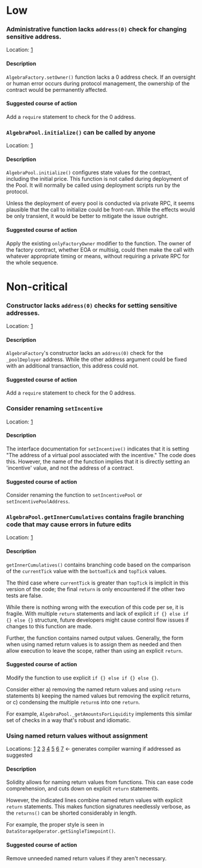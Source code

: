 # Low 

### Administrative function lacks `address(0)` check for changing sensitive address.

Location: [1](https://github.com/code-423n4/2022-09-quickswap/blob/15ea643c85ed936a92d2676a7aabf739b210af39/src/core/contracts/AlgebraFactory.sol#L77)

#### Description 

`AlgebraFactory.setOwner()` function lacks a 0 address check. If an oversight or human error occurs during protocol management, the ownership of the contract would be permanently affected.

#### Suggested course of action

Add a `require` statement to check for the 0 address.

### `AlgebraPool.initialize()` can be called by anyone

Location: [1](https://github.com/code-423n4/2022-09-quickswap/blob/15ea643c85ed936a92d2676a7aabf739b210af39/src/core/contracts/AlgebraPool.sol#L193)

#### Description

`AlgebraPool.initialize()` configures state values for the contract, including the initial price. This function is not called during deployment of the Pool. It will normally be called using deployment scripts run by the protocol.

Unless the deployment of every pool is conducted via private RPC, it seems plausible that the call to initialize could be front-run. While the effects would be only transient, it would be better to mitigate the issue outright.

#### Suggested course of action

Apply the existing `onlyFactoryOwner` modifier to the function. The owner of the factory contract, whether EOA or multisig, could then make the call with whatever appropriate timing or means, without requiring a private RPC for the whole sequence.


# Non-critical

### Constructor lacks `address(0)` checks for setting sensitive addresses.

Location: [1](https://github.com/code-423n4/2022-09-quickswap/blob/15ea643c85ed936a92d2676a7aabf739b210af39/src/core/contracts/AlgebraFactory.sol#L50)

#### Description 

`AlgebraFactory`'s constructor lacks an `address(0)` check for the `_poolDeployer` address. While the other address argument could be fixed with an additional transaction, this address could not.

#### Suggested course of action

Add a `require` statement to check for the 0 address.

### Consider renaming `setIncentive`

Location: [1](https://github.com/code-423n4/2022-09-quickswap/blob/15ea643c85ed936a92d2676a7aabf739b210af39/src/core/contracts/AlgebraPool.sol#L959)

#### Description

The interface documentation for `setIncentive()` indicates that it is setting "The address of a virtual pool associated with the incentive." The code does this. However, the name of the function implies that it is directly setting an 'incentive' value, and not the address of a contract.

#### Suggested course of action

Consider renaming the function to `setIncentivePool` or `setIncentivePoolAddress`.

### `AlgebraPool.getInnerCumulatives` contains fragile branching code that may cause errors in future edits

Location: [1](https://github.com/code-423n4/2022-09-quickswap/blob/15ea643c85ed936a92d2676a7aabf739b210af39/src/core/contracts/AlgebraPool.sol#L103)

#### Description

`getInnerCumulatives()` contains branching code based on the comparison of the `currentTick` value with the `bottomTick` and `topTick` values.

The third case where `currentTick` is greater than `topTick` is implicit in this version of the code; the final `return` is only encountered if the other two tests are false.

While there is nothing wrong with the execution of this code per se, it is fragile. With multiple `return` statements and lack of explicit `if {} else if {} else {}` structure, future developers might cause control flow issues if changes to this function are made. 

Further, the function contains named output values. Generally, the form when using named return values is to assign them as needed and then allow execution to leave the scope, rather than using an explicit `return`.

#### Suggested course of action

Modify the function to use explicit `if {} else if {} else {}`. 

Consider either 
a) removing the named return values and using `return` statements
b) keeping the named values but removing the explicit returns, or 
c) condensing the multiple `return`s into one `return`.

For example, `AlgebraPool._getAmountsForLiquidity` implements this similar set of checks in a way that's robust and idiomatic.

### Using named return values without assignment

Locations:
[1](https://github.com/code-423n4/2022-09-quickswap/blob/15ea643c85ed936a92d2676a7aabf739b210af39/src/core/contracts/DataStorageOperator.sol#L99)
[2](https://github.com/code-423n4/2022-09-quickswap/blob/15ea643c85ed936a92d2676a7aabf739b210af39/src/core/contracts/DataStorageOperator.sol#L116)
[3](https://github.com/code-423n4/2022-09-quickswap/blob/15ea643c85ed936a92d2676a7aabf739b210af39/src/core/contracts/DataStorageOperator.sol#L127)
[4](https://github.com/code-423n4/2022-09-quickswap/blob/15ea643c85ed936a92d2676a7aabf739b210af39/src/core/contracts/DataStorageOperator.sol#L135)
[5](https://github.com/code-423n4/2022-09-quickswap/blob/15ea643c85ed936a92d2676a7aabf739b210af39/src/core/contracts/DataStorageOperator.sol#L155)
[6](https://github.com/code-423n4/2022-09-quickswap/blob/15ea643c85ed936a92d2676a7aabf739b210af39/src/core/contracts/libraries/DataStorage.sol#L213)
[7](https://github.com/code-423n4/2022-09-quickswap/blob/15ea643c85ed936a92d2676a7aabf739b210af39/src/core/contracts/libraries/DataStorage.sol#L332) <- generates compiler warning if addressed as suggested

#### Description

Solidity allows for naming return values from functions. This can ease code comprehension, and cuts down on explicit `return` statements. 

However, the indicated lines combine named return values with explicit `return` statements. This makes function signatures needlessly verbose, as the `returns()` can be shorted considerably in length.

For example, the proper style is seen in `DataStorageOperator.getSingleTimepoint()`.

#### Suggested course of action

Remove unneeded named return values if they aren't necessary.